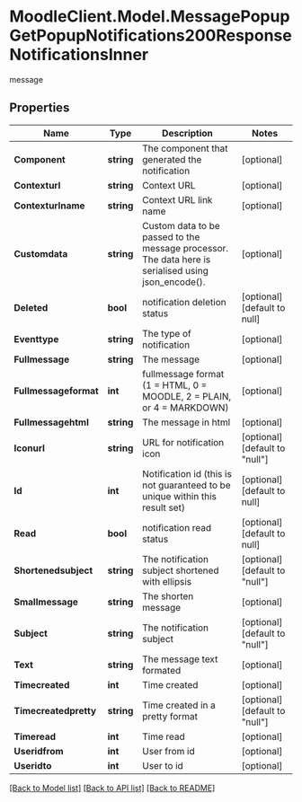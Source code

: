 # MoodleClient.Model.MessagePopupGetPopupNotifications200ResponseNotificationsInner
message

## Properties

Name | Type | Description | Notes
------------ | ------------- | ------------- | -------------
**Component** | **string** | The component that generated the notification | [optional] 
**Contexturl** | **string** | Context URL | [optional] 
**Contexturlname** | **string** | Context URL link name | [optional] 
**Customdata** | **string** | Custom data to be passed to the message processor.                                 The data here is serialised using json_encode(). | [optional] 
**Deleted** | **bool** | notification deletion status | [optional] [default to null]
**Eventtype** | **string** | The type of notification | [optional] 
**Fullmessage** | **string** | The message | [optional] 
**Fullmessageformat** | **int** | fullmessage format (1 &#x3D; HTML, 0 &#x3D; MOODLE, 2 &#x3D; PLAIN, or 4 &#x3D; MARKDOWN) | [optional] 
**Fullmessagehtml** | **string** | The message in html | [optional] 
**Iconurl** | **string** | URL for notification icon | [optional] [default to "null"]
**Id** | **int** | Notification id (this is not guaranteed to be unique                                 within this result set) | [optional] [default to null]
**Read** | **bool** | notification read status | [optional] [default to null]
**Shortenedsubject** | **string** | The notification subject shortened                                 with ellipsis | [optional] [default to "null"]
**Smallmessage** | **string** | The shorten message | [optional] 
**Subject** | **string** | The notification subject | [optional] [default to "null"]
**Text** | **string** | The message text formated | [optional] 
**Timecreated** | **int** | Time created | [optional] 
**Timecreatedpretty** | **string** | Time created in a pretty format | [optional] [default to "null"]
**Timeread** | **int** | Time read | [optional] 
**Useridfrom** | **int** | User from id | [optional] 
**Useridto** | **int** | User to id | [optional] 

[[Back to Model list]](../README.md#documentation-for-models) [[Back to API list]](../README.md#documentation-for-api-endpoints) [[Back to README]](../README.md)

